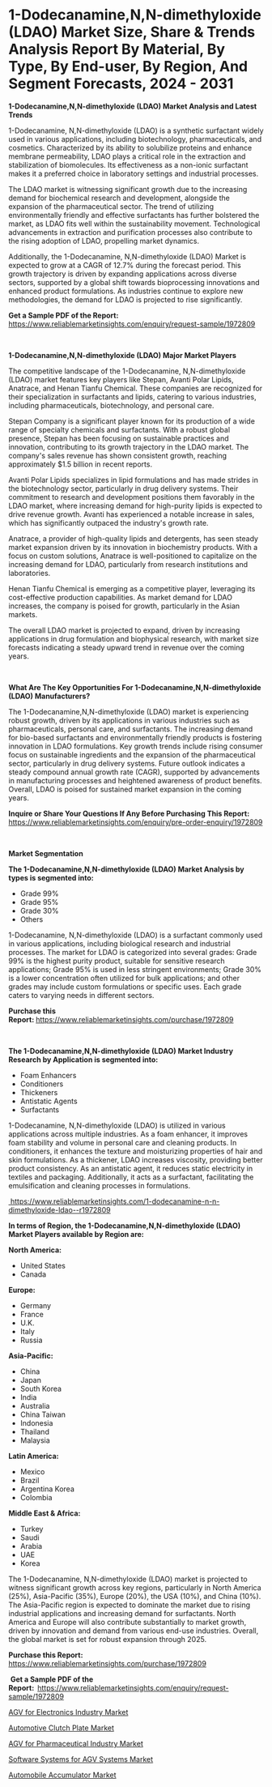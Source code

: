 <p><h1>1-Dodecanamine,N,N-dimethyloxide (LDAO) Market Size, Share & Trends Analysis Report By Material, By Type, By End-user, By Region, And Segment Forecasts, 2024 - 2031</h1></p><p><strong>1-Dodecanamine,N,N-dimethyloxide (LDAO) Market Analysis and Latest Trends</strong></p>
<p><p>1-Dodecanamine, N,N-dimethyloxide (LDAO) is a synthetic surfactant widely used in various applications, including biotechnology, pharmaceuticals, and cosmetics. Characterized by its ability to solubilize proteins and enhance membrane permeability, LDAO plays a critical role in the extraction and stabilization of biomolecules. Its effectiveness as a non-ionic surfactant makes it a preferred choice in laboratory settings and industrial processes.</p><p>The LDAO market is witnessing significant growth due to the increasing demand for biochemical research and development, alongside the expansion of the pharmaceutical sector. The trend of utilizing environmentally friendly and effective surfactants has further bolstered the market, as LDAO fits well within the sustainability movement. Technological advancements in extraction and purification processes also contribute to the rising adoption of LDAO, propelling market dynamics.</p><p>Additionally, the 1-Dodecanamine, N,N-dimethyloxide (LDAO) Market is expected to grow at a CAGR of 12.7% during the forecast period. This growth trajectory is driven by expanding applications across diverse sectors, supported by a global shift towards bioprocessing innovations and enhanced product formulations. As industries continue to explore new methodologies, the demand for LDAO is projected to rise significantly.</p></p>
<p><strong>Get a Sample PDF of the Report:&nbsp;</strong> <a href="https://www.reliablemarketinsights.com/enquiry/request-sample/1972809?utm_campaign=1197&utm_medium=2&utm_source=Github&utm_content=ia&utm_term=25102024&utm_id=1-dodecanaminenn-dimethyloxide-ldao">https://www.reliablemarketinsights.com/enquiry/request-sample/1972809</a></p>
<p>&nbsp;</p>
<p><strong>1-Dodecanamine,N,N-dimethyloxide (LDAO) Major Market Players</strong></p>
<p><p>The competitive landscape of the 1-Dodecanamine, N,N-dimethyloxide (LDAO) market features key players like Stepan, Avanti Polar Lipids, Anatrace, and Henan Tianfu Chemical. These companies are recognized for their specialization in surfactants and lipids, catering to various industries, including pharmaceuticals, biotechnology, and personal care.</p><p>Stepan Company is a significant player known for its production of a wide range of specialty chemicals and surfactants. With a robust global presence, Stepan has been focusing on sustainable practices and innovation, contributing to its growth trajectory in the LDAO market. The company's sales revenue has shown consistent growth, reaching approximately $1.5 billion in recent reports.</p><p>Avanti Polar Lipids specializes in lipid formulations and has made strides in the biotechnology sector, particularly in drug delivery systems. Their commitment to research and development positions them favorably in the LDAO market, where increasing demand for high-purity lipids is expected to drive revenue growth. Avanti has experienced a notable increase in sales, which has significantly outpaced the industry's growth rate.</p><p>Anatrace, a provider of high-quality lipids and detergents, has seen steady market expansion driven by its innovation in biochemistry products. With a focus on custom solutions, Anatrace is well-positioned to capitalize on the increasing demand for LDAO, particularly from research institutions and laboratories.</p><p>Henan Tianfu Chemical is emerging as a competitive player, leveraging its cost-effective production capabilities. As market demand for LDAO increases, the company is poised for growth, particularly in the Asian markets.</p><p>The overall LDAO market is projected to expand, driven by increasing applications in drug formulation and biophysical research, with market size forecasts indicating a steady upward trend in revenue over the coming years.</p></p>
<p>&nbsp;</p>
<p><strong>What Are The Key Opportunities For 1-Dodecanamine,N,N-dimethyloxide (LDAO) Manufacturers?</strong></p>
<p><p>The 1-Dodecanamine,N,N-dimethyloxide (LDAO) market is experiencing robust growth, driven by its applications in various industries such as pharmaceuticals, personal care, and surfactants. The increasing demand for bio-based surfactants and environmentally friendly products is fostering innovation in LDAO formulations. Key growth trends include rising consumer focus on sustainable ingredients and the expansion of the pharmaceutical sector, particularly in drug delivery systems. Future outlook indicates a steady compound annual growth rate (CAGR), supported by advancements in manufacturing processes and heightened awareness of product benefits. Overall, LDAO is poised for sustained market expansion in the coming years.</p></p>
<p><strong>Inquire or Share Your Questions If Any Before Purchasing This Report:</strong> <a href="https://www.reliablemarketinsights.com/enquiry/pre-order-enquiry/1972809?utm_campaign=1197&utm_medium=2&utm_source=Github&utm_content=ia&utm_term=25102024&utm_id=1-dodecanaminenn-dimethyloxide-ldao">https://www.reliablemarketinsights.com/enquiry/pre-order-enquiry/1972809</a></p>
<p>&nbsp;</p>
<p><strong>Market Segmentation</strong></p>
<p><strong>The 1-Dodecanamine,N,N-dimethyloxide (LDAO) Market Analysis by types is segmented into:</strong></p>
<p><ul><li>Grade 99%</li><li>Grade 95%</li><li>Grade 30%</li><li>Others</li></ul></p>
<p><p>1-Dodecanamine, N,N-dimethyloxide (LDAO) is a surfactant commonly used in various applications, including biological research and industrial processes. The market for LDAO is categorized into several grades: Grade 99% is the highest purity product, suitable for sensitive research applications; Grade 95% is used in less stringent environments; Grade 30% is a lower concentration often utilized for bulk applications; and other grades may include custom formulations or specific uses. Each grade caters to varying needs in different sectors.</p></p>
<p><strong>Purchase this Report:&nbsp;</strong><a href="https://www.reliablemarketinsights.com/purchase/1972809?utm_campaign=1197&utm_medium=2&utm_source=Github&utm_content=ia&utm_term=25102024&utm_id=1-dodecanaminenn-dimethyloxide-ldao">https://www.reliablemarketinsights.com/purchase/1972809</a></p>
<p>&nbsp;</p>
<p><strong>The 1-Dodecanamine,N,N-dimethyloxide (LDAO) Market Industry Research by Application is segmented into:</strong></p>
<p><ul><li>Foam Enhancers</li><li>Conditioners</li><li>Thickeners</li><li>Antistatic Agents</li><li>Surfactants</li></ul></p>
<p><p>1-Dodecanamine, N,N-dimethyloxide (LDAO) is utilized in various applications across multiple industries. As a foam enhancer, it improves foam stability and volume in personal care and cleaning products. In conditioners, it enhances the texture and moisturizing properties of hair and skin formulations. As a thickener, LDAO increases viscosity, providing better product consistency. As an antistatic agent, it reduces static electricity in textiles and packaging. Additionally, it acts as a surfactant, facilitating the emulsification and cleaning processes in formulations.</p></p>
<p><a href="https://www.reliablemarketinsights.com/1-dodecanamine-n-n-dimethyloxide-ldao--r1972809?utm_campaign=1197&utm_medium=2&utm_source=Github&utm_content=ia&utm_term=25102024&utm_id=1-dodecanaminenn-dimethyloxide-ldao">&nbsp;https://www.reliablemarketinsights.com/1-dodecanamine-n-n-dimethyloxide-ldao--r1972809</a></p>
<p><strong>In terms of Region, the 1-Dodecanamine,N,N-dimethyloxide (LDAO) Market Players available by Region are:</strong></p>
<p>
    <p> <strong> North America: </strong>
        <ul>
            <li>United States</li>
            <li>Canada</li>
        </ul>
        </p> 
    <p> <strong> Europe: </strong>
        <ul>
            <li>Germany</li>
            <li>France</li>
            <li>U.K.</li>
            <li>Italy</li>
            <li>Russia</li>
        </ul>
        </p> 
    <p> <strong> Asia-Pacific: </strong>
        <ul>
            <li>China</li>
            <li>Japan</li>
            <li>South Korea</li>
            <li>India</li>
            <li>Australia</li>
            <li>China Taiwan</li>
            <li>Indonesia</li>
            <li>Thailand</li>
            <li>Malaysia</li>
        </ul>
        </p> 
    <p> <strong> Latin America: </strong>
        <ul>
            <li>Mexico</li>
            <li>Brazil</li>
            <li>Argentina Korea</li>
            <li>Colombia</li>
        </ul>
        </p> 
    <p> <strong> Middle East & Africa: </strong>
        <ul>
            <li>Turkey</li>
            <li>Saudi</li>
            <li>Arabia</li>
            <li>UAE</li>
            <li>Korea</li>
        </ul>
    </p>
    </p>
<p><p>The 1-Dodecanamine, N,N-dimethyloxide (LDAO) market is projected to witness significant growth across key regions, particularly in North America (25%), Asia-Pacific (35%), Europe (20%), the USA (10%), and China (10%). The Asia-Pacific region is expected to dominate the market due to rising industrial applications and increasing demand for surfactants. North America and Europe will also contribute substantially to market growth, driven by innovation and demand from various end-use industries. Overall, the global market is set for robust expansion through 2025.</p></p>
<p><strong>Purchase this Report: </strong><a href="https://www.reliablemarketinsights.com/purchase/1972809?utm_campaign=1197&utm_medium=2&utm_source=Github&utm_content=ia&utm_term=25102024&utm_id=1-dodecanaminenn-dimethyloxide-ldao">https://www.reliablemarketinsights.com/purchase/1972809</a></p>
<p>&nbsp;<strong>Get a Sample PDF of the Report:&nbsp;&nbsp;</strong><a href="https://www.reliablemarketinsights.com/enquiry/request-sample/1972809?utm_campaign=1197&utm_medium=2&utm_source=Github&utm_content=ia&utm_term=25102024&utm_id=1-dodecanaminenn-dimethyloxide-ldao">https://www.reliablemarketinsights.com/enquiry/request-sample/1972809</a></p>
<p><strong></strong></p>
<p><p><a href="https://www.linkedin.com/pulse/strategic-market-insights-navigating-global-agv-electronics-qgwec?utm_campaign=1197&utm_medium=2&utm_source=Github&utm_content=ia&utm_term=25102024&utm_id=1-dodecanaminenn-dimethyloxide-ldao">AGV for Electronics Industry Market</a></p><p><a href="https://www.linkedin.com/pulse/automotive-clutch-plate-market-outlook-complete-industry-0b5dc?utm_campaign=1197&utm_medium=2&utm_source=Github&utm_content=ia&utm_term=25102024&utm_id=1-dodecanaminenn-dimethyloxide-ldao">Automotive Clutch Plate Market</a></p><p><a href="https://www.linkedin.com/pulse/agv-pharmaceutical-industry-market-forecast-global-trends-analysis-ou4pc?utm_campaign=1197&utm_medium=2&utm_source=Github&utm_content=ia&utm_term=25102024&utm_id=1-dodecanaminenn-dimethyloxide-ldao">AGV for Pharmaceutical Industry Market</a></p><p><a href="https://www.linkedin.com/pulse/in-depth-analysis-global-software-systems-agv-market-scope-blkle?utm_campaign=1197&utm_medium=2&utm_source=Github&utm_content=ia&utm_term=25102024&utm_id=1-dodecanaminenn-dimethyloxide-ldao">Software Systems for AGV Systems Market</a></p><p><a href="https://www.linkedin.com/pulse/consumer-behavior-shifts-automobile-accumulator-market-rw3he?utm_campaign=1197&utm_medium=2&utm_source=Github&utm_content=ia&utm_term=25102024&utm_id=1-dodecanaminenn-dimethyloxide-ldao">Automobile Accumulator Market</a></p></p>